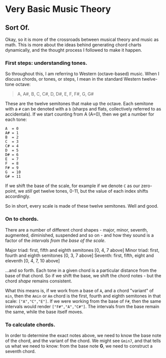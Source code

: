 # Very Basic Music Theory

## Sort Of.

Okay, so it is more of the crossroads between musical theory and music as math. This is more about the ideas behind generating chord charts dynamically, and the thought process I followed to make it happen.

### First steps: understanding tones.

So throughout this, I am referring to Western (octave-based) music. When I discuss chords, or tones, or steps, I mean in the standard Western twelve-tone octave:

> A, A#, B, C, C#, D, D#, E, F, F#, G, G#

These are the twelve semitones that make up the octave. Each semitone with a `#` can be denoted with a `b` (sharps and flats, collectively referred to as accidentals). If we start counting from A (A=0), then we get a number for each tone:

```
A  = 0
A# = 1
B  = 2
C  = 3
C# = 4
D  = 5
D# = 6
E  = 7
F  = 8
F# = 9
G  = 10
G# = 11
```

If we shift the base of the scale, for example if we denote `C` as our zero-point, we *still* get twelve tones, 0-11, but the value of each index shifts accordingly.

So in short, every scale is made of these twelve semitones. Well and good.

### On to chords.

There are a number of different chord shapes - major, minor, seventh, augmented, diminished, suspended and so on - and how they sound is a factor of the *intervals from the base of the scale*.

Major triad: first, fifth and eighth semitones [0, 4, 7 above]
Minor triad: first, fourth and eighth semitones [0, 3, 7 above]
Seventh:     first, fifth, eight and eleventh [0, 4, 7, 10 above]

...and so forth. Each tone in a given chord is a particular distance from the base of that chord. So if we shift the base, we shift the chord notes - but the chord *shape* remains consistent.

What this means is, if we work from a base of `A`, and a chord "variant" of `min`, then the `Amin` or `Am` chord is the first, fourth and eighth semitones in that scale: `["A","C","E"]`. If we were working from the base of `F#`, then the same intervals would render `["F#","A","C#"]`. The intervals from the base remain the same, while the base itself moves.

### To calculate chords.

In order to determine the exact notes above, we need to know the base note of the chord, and the variant of the chord. We might see `Gmin7`, and that tells us what we need to know: from the base note **G**, we need to construct a seventh chord.